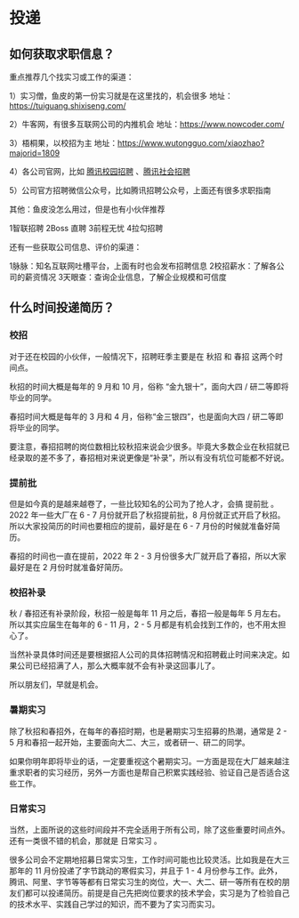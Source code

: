 # 投递

## 如何获取求职信息？

重点推荐几个找实习或工作的渠道：

1）实习僧，鱼皮的第一份实习就是在这里找的，机会很多
地址：https://tuiguang.shixiseng.com/

2）牛客网，有很多互联网公司的内推机会
地址：https://www.nowcoder.com/

3）梧桐果，以校招为主
地址：https://www.wutongguo.com/xiaozhao?majorid=1809

4）各公司官网，比如 [腾讯校园招聘](https://join.qq.com/) 、[腾讯社会招聘](https://careers.tencent.com/home.html)

5）公司官方招聘微信公众号，比如腾讯招聘公众号，上面还有很多求职指南

其他：鱼皮没怎么用过，但是也有小伙伴推荐

1智联招聘
2Boss 直聘
3前程无忧
4拉勾招聘

还有一些获取公司信息、评价的渠道：

1脉脉：知名互联网吐槽平台，上面有时也会发布招聘信息
2校招薪水：了解各公司的薪资情况
3天眼查：查询企业信息，了解企业规模和可信度



## 什么时间投递简历？

### 校招 

对于还在校园的小伙伴，一般情况下，招聘旺季主要是在 秋招 和 春招 这两个时间点。



秋招的时间大概是每年的 9 月和 10 月，俗称 “金九银十”，面向大四 / 研二等即将毕业的同学。

春招时间大概是每年的 3 月和 4 月，俗称“金三银四”，也是面向大四 / 研二等即将毕业的同学。



要注意，春招招聘的岗位数相比较秋招来说会少很多。毕竟大多数企业在秋招就已经录取的差不多了，春招相对来说更像是“补录”，所以有没有坑位可能都不好说。



### 提前批 

但是如今真的是越来越卷了，一些比较知名的公司为了抢人才，会搞 提前批 。2022 年一些大厂在 6 - 7 月份就开启了秋招提前批，8 月份就正式开启了秋招。所以大家投简历的时间也要相应的提前，最好是在 6 - 7 月份的时候就准备好简历。



春招的时间也一直在提前，2022 年 2 - 3 月份很多大厂就开启了春招，所以大家最好是在 2 月份时就准备好简历。



### 校招补录 

秋 / 春招还有补录阶段，秋招一般是每年 11 月之后，春招一般是每年 5 月左右。所以其实应届生在每年的 6 - 11 月，2 - 5 月都是有机会找到工作的，也不用太担心了。

当然补录具体时间还是要根据招人公司的具体招聘情况和招聘截止时间来决定。如果公司已经招满了人，那么大概率就不会有补录这回事儿了。

所以朋友们，早就是机会。



### 暑期实习 

除了秋招和春招外，在每年的春招时期，也是暑期实习生招募的热潮，通常是 2 - 5 月和春招一起开始，主要面向大二、大三，或者研一、研二的同学。



如果你明年即将毕业的话，一定要重视这个暑期实习。一方面是现在大厂越来越注重求职者的实习经历，另外一方面也是帮自己积累实践经验、验证自己是否适合这些工作。



### 日常实习 

当然，上面所说的这些时间段并不完全适用于所有公司，除了这些重要时间点外。还有一类很不错的机会，那就是 日常实习 。

很多公司会不定期地招募日常实习生，工作时间可能也比较灵活。比如我是在大三那年的 11 月份投递了字节跳动的寒假实习，并且于 1 - 4 月份参与工作。此外，腾讯、阿里、字节等等都有日常实习生的岗位，大一、大二、研一等所有在校的朋友们都可以投递简历。前提是自己先把岗位要求的技术学会，实习是为了检验自己的技术水平、实践自己学过的知识，而不要为了实习而实习。